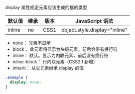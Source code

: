display 属性规定元素应该生成的框的类型

| 默认值 | 继承 | 版本 | JavaScript 语法               |
| ------ | ---- | ---- | ----------------------------- |
| inline | no   | CSS1 | object.style.display="inline" |




- none：         元素不显示                               
- block：         此元素将显示为块级元素，前后会带有换行符 
- inline：        默认。显示为内联元素，前后没有换行符     
- inline-block：  行内块元素（CSS2.1 新增）                
- inherit：       从父元素继承 display 的值                

```css
.exmaple {
  display: none;
}
```
